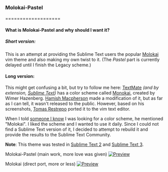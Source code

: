 ### Molokai-Pastel
===================
#### What is Molokai-Pastel and why should I want it?

##### Short version:

This is an attempt at providing the Sublime Text users the popular [Molokai][4] vim theme and also making my own twist to it.
(The _Pastel_ part is currently delayed until I finish the Legacy scheme.)

#### Long version:

This might get confusing a bit, but try to follow me here:
[TextMate][1] _(and by extension, [Sublime Text][2])_ has a color scheme called [Monokai][3], created by Wimer Hazenberg. 
[Hamish Macpherson][5] made a modification of it, but as far as I can tell,
it wasn't released to the public. However, based on his screenshots, [Tomas Restrepo][6] ported it
to the vim text editor.

When I told [someone I know][7] I was looking for a color scheme, he mentioned "Molokai".
I liked the scheme and I wanted to use it daily. Since I could not find a Sublime Text version of it,
I decided to attempt to rebuild it and provide the results to the Sublime Text Community.

__Note__: This theme was tested in [Sublime Text 2][2] and [Sublime Text 3][8].


Molokai-Pastel (main work, more love was given)
[![Preview][97]][98]

Molokai (direct port, more or less)
[![Preview][99]][100]

[1]: http://macromates.com/
[2]: http://www.sublimetext.com/2
[3]: http://www.monokai.nl/blog/2006/07/15/textmate-color-theme/
[4]: https://github.com/tomasr/molokai
[5]: http://blog.hamstu.com/
[6]: http://winterdom.com/2008/08/molokaiforvim
[7]: https://github.com/LightDrake
[8]: http://sublimetext.com/3
[97]: https://raw2.github.com/Voaxeyr/Molokai-Pastel/master/preview/Molokai_Pastel.thumb.png
[98]: https://raw.github.com/Voaxeyr/Molokai-Pastel/master/preview/Molokai_Pastel.png
[99]: https://raw.github.com/Voaxeyr/Molokai-Pastel/master/preview/Molokai_legacy.thumb.png
[100]: https://raw.github.com/Voaxeyr/Molokai-Pastel/master/preview/Molokai_legacy.png
